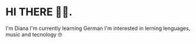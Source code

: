# HI THERE 👋🏼.
I'm Diana 
I'm currently learning German
I'm interested in lerning lenguages, music and tecnology 
🤓
